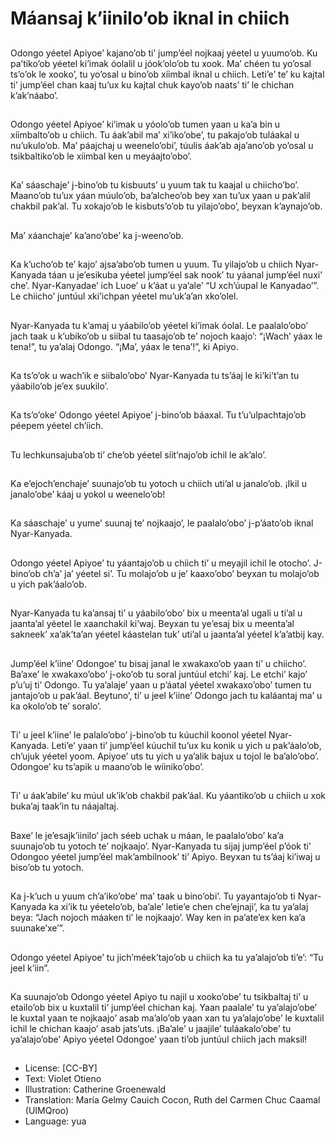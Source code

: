 # Máansaj k’iinilo’ob iknal in chiich

##
Odongo yéetel Apiyoe’ kajano’ob ti’ jump’éel nojkaaj yéetel u yuumo’ob. Ku pa’tiko’ob yéetel ki’imak óolalil u jóok’olo’ob tu xook. Ma’ chéen tu yo’osal ts’o’ok le xooko’, tu yo’osal u bino’ob xíimbal iknal u chiich. Leti’e’ te’ ku kajtal ti’ jump’éel chan kaaj tu’ux ku kajtal chuk kayo’ob naats’ ti’ le chichan k’ak’náabo’.

##
Odongo yéetel Apiyoe’ ki’imak u yóolo’ob tumen yaan u ka’a bin u xíimbalto’ob u chiich. Tu áak’abil ma’ xi’iko’obe’, tu pakajo’ob tuláakal u nu’ukulo’ob. Ma’ páajchaj u weenelo’obi’, túulis áak’ab aja’ano’ob yo’osal u tsikbaltiko’ob le xíimbal ken u meyáajto’obo’.

##
Ka’ sáaschaje’ j-bino’ob tu kisbuuts’ u yuum tak tu kaajal u chiicho’bo’. Maano’ob tu’ux yáan múulo’ob, ba’alcheo’ob bey xan tu’ux yaan u pak’alil chakbil pak’al. Tu xokajo’ob le kisbuts’o’ob tu yilajo’obo’, beyxan k’aynajo’ob.

##
Ma’ xáanchaje’ ka’ano’obe’ ka j-weeno’ob.

##
Ka k’ucho’ob te’ kajo’ ajsa’abo’ob tumen u yuum. Tu yilajo’ob u chiich Nyar-Kanyada táan u je’esikuba yéetel jump’éel sak nook’ tu yáanal jump’éel nuxi’ che’. Nyar-Kanyadae’ ich Luoe’ u k’áat u ya’ale’ “U xch’úupal le Kanyadao’”. Le chiicho’ juntúul xki’ichpan yéetel mu’uk’a’an xko’olel.

##
Nyar-Kanyada tu k’amaj u yáabilo’ob yéetel ki’imak óolal. Le paalalo’obo’ jach taak u k’ubiko’ob u siibal tu taasajo’ob te’ nojoch kaajo’: “¡Wach’ yáax le tena!”, tu ya’alaj Odongo. “¡Ma’, yáax le tena’!”, ki Apiyo.

##
Ka ts’o’ok u wach’ik e siibalo’obo’ Nyar-Kanyada tu ts’áaj le ki’ki’t’an tu yáabilo’ob je’ex suukilo’.

##
Ka ts’o’oke’ Odongo yéetel Apiyoe’ j-bino’ob báaxal. Tu t’u’ulpachtajo’ob péepem yéetel ch’íich.

##
Tu lechkunsajuba’ob ti’ che’ob yéetel síit’najo’ob ichil le ak’alo’.

##
Ka e’ejoch’enchaje’ suunajo’ob tu yotoch u chiich uti’al u janalo’ob. ¡Ikil u janalo’obe’ káaj u yokol u weenelo’ob!

##
Ka sáaschaje’ u yume’ suunaj te’ nojkaajo’, le paalalo’obo’ j-p’áato’ob iknal Nyar-Kanyada.

##
Odongo yéetel Apiyoe’ tu yáantajo’ob u chiich ti’ u meyajil ichil le otocho’. J-bino’ob ch’a’ ja’ yéetel si’. Tu molajo’ob u je’ kaaxo’obo’ beyxan tu molajo’ob u yich pak’áalo’ob.

##
Nyar-Kanyada tu ka’ansaj ti’ u yáabilo’obo’ bix u meenta’al ugali u ti’al u jaanta’al yéetel le xaanchakil ki’waj. Beyxan tu ye’esaj bix u meenta’al sakneek’ xa’ak’ta’an yéetel káastelan tuk’ uti’al u jaanta’al yéetel k’a’atbij kay.

##
Jump’éel k’iine’ Odongoe’ tu bisaj janal le xwakaxo’ob yaan ti’ u chiicho’. Ba’axe’ le xwakaxo’obo’ j-oko’ob tu soral juntúul etchi’ kaj. Le etchi’ kajo’ p’u’uj ti’ Odongo. Tu ya’alaje’ yaan u p’áatal yéetel xwakaxo’obo’ tumen tu jantajo’ob u pak’áal. Beytuno’, ti’ u jeel k’iine’ Odongo jach tu kaláantaj ma’ u ka okolo’ob te’ soralo’.

##
Ti’ u jeel k’iine’ le palalo’obo’ j-bino’ob tu kúuchil koonol yéetel Nyar-Kanyada. Leti’e’ yaan ti’ jump’éel kúuchil tu’ux ku konik u yich u pak’áalo’ob, ch’ujuk yéetel yoom. Apiyoe’ uts tu yich u ya’alik bajux u tojol le ba’alo’obo’. Odongoe’ ku ts’apik u maano’ob le wíiniko’obo’.

##
Ti’ u áak’abile’ ku múul uk’ik’ob chakbil pak’áal. Ku yáantiko’ob u chiich u xok buka’aj taak’in tu náajaltaj.

##
Baxe’ le je’esajk’iinilo’ jach séeb uchak u máan, le paalalo’obo’ ka’a suunajo’ob tu yotoch te’ nojkaajo’. Nyar-Kanyada tu sijaj jump’éel p’óok ti’ Odongoo yéetel jump’éel mak’ambilnook’ ti’ Apiyo. Beyxan tu ts’áaj ki’iwaj u biso’ob tu yotoch.

##
Ka j-k’uch u yuum ch’a’iko’obe’ ma’ taak u bino’obi’. Tu yayantajo’ob ti Nyar-Kanyada ka xi’ik tu yéetelo’ob, ba’ale’ letie’e chen che’ejnaji’, ka tu ya’alaj beya: “Jach nojoch máaken ti’ le nojkaajo’. Way ken in pa’ate’ex ken ka’a suunake’xe’”.

##
Odongo yéetel Apiyoe’ tu jich’méek’tajo’ob u chiich ka tu ya’alajo’ob ti’e’: “Tu jeel k’iin”.

##
Ka suunajo’ob Odongo yéetel Apiyo tu najil u xooko’obe’ tu tsikbaltaj ti’ u etailo’ob bix u kuxtalil ti’ jump’éel chichan kaj. Yaan paalale’ tu ya’alajo’obe’ le kuxtal yaan te nojkaajo’ asab ma’alo’ob yaan xan tu ya’alajo’obe’ le kuxtalil ichil le chichan kaajo’ asab jats’uts. ¡Ba’ale’ u jaajile’ tuláakalo’obe’ tu ya’alajo’obe’ Apiyo yéetel Odongoe’ yaan ti’ob juntúul chiich jach maksil!

##
* License: [CC-BY]
* Text: Violet Otieno
* Illustration: Catherine Groenewald
* Translation: María Gelmy Cauich Cocon, Ruth del Carmen Chuc Caamal (UIMQroo)
* Language: yua
